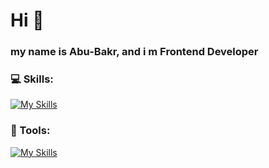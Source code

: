 # Hi 👋

### my name is Abu-Bakr, and i m Frontend Developer

### 💻 Skills:

[![My Skills](https://skillicons.dev/icons?i=html,css,sass,js,react,redux)](https://skillicons.dev)

### 🔨 Tools:

[![My Skills](https://skillicons.dev/icons?i=vscode,vite,figma)](https://skillicons.dev)
